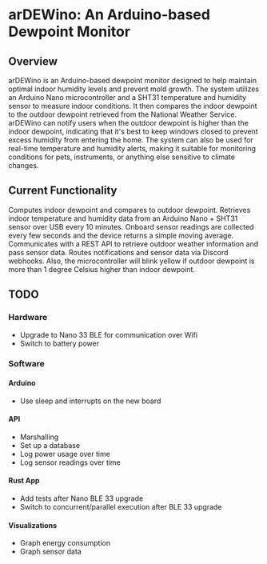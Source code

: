 # arDEWino: An Arduino-based Dewpoint Monitor
## Overview

arDEWino is an Arduino-based dewpoint monitor designed to help maintain optimal indoor humidity levels and prevent mold growth. The system utilizes an Arduino Nano microcontroller and a SHT31 temperature and humidity sensor to measure indoor conditions. It then compares the indoor dewpoint to the outdoor dewpoint retrieved from the National Weather Service.
arDEWino can notify users when the outdoor dewpoint is higher than the indoor dewpoint, indicating that it's best to keep windows closed to prevent excess humidity from entering the home. The system can also be used for real-time temperature and humidity alerts, making it suitable for monitoring conditions for pets, instruments, or anything else sensitive to climate changes.

## Current Functionality
Computes indoor dewpoint and compares to outdoor dewpoint. Retrieves indoor temperature and humidity data from an Arduino Nano + SHT31 sensor over USB every 10 minutes. Onboard sensor readings are collected every few seconds and the device returns a simple moving average.
Communicates with a REST API to retrieve outdoor weather information and pass sensor data.
Routes notifications and sensor data via Discord webhooks.
Also, the microcontroller will blink yellow if outdoor dewpoint is more than 1 degree Celsius higher than indoor dewpoint.

## TODO
### Hardware
* Upgrade to Nano 33 BLE for communication over Wifi
* Switch to battery power

### Software

#### Arduino
* Use sleep and interrupts on the new board

#### API
* Marshalling
* Set up a database
* Log power usage over time
* Log sensor readings over time

#### Rust App
* Add tests after Nano BLE 33 upgrade
* Switch to concurrent/parallel execution after BLE 33 upgrade

#### Visualizations
* Graph energy consumption
* Graph sensor data
